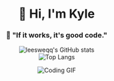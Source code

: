 <h1 align="center">👋 Hi, I'm Kyle</h1>

<h3 align="center">🧠 "If it works, it's good code."</h3>

<div align="center">
  <img src="https://github-readme-stats.vercel.app/api?username=leesweqq&show_icons=true&theme=tokyonight" alt="leesweqq's GitHub stats" />
</div>
<div align="center">
  <img src="https://github-readme-stats.vercel.app/api/top-langs/?username=leesweqq&layout=compact&theme=tokyonight" alt="Top Langs" />
</div>
<p align="center">
  <img src="https://github.com/user-attachments/assets/d585f19f-47a6-4a5f-aeb2-39daf1fc53d1" alt="Coding GIF">
</p>



